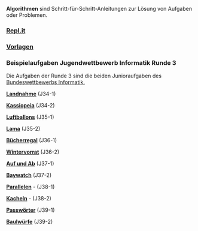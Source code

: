 **Algorithmen** sind Schritt-für-Schritt-Anleitungen zur Lösung von Aufgaben oder Problemen.

### [Repl.it](https://replit.com/~)

### [Vorlagen](Vorlagen/vorlagen.md)

### Beispielaufgaben Jugendwettbewerb Informatik Runde 3

Die Aufgaben der Runde 3 sind die beiden Junioraufgaben des [Bundeswettbewerbs Informatik.](https://bwinf.de/bundeswettbewerb/)

**[Landnahme](./landnahme/landnahme.md)** (J34-1)

**[Kassiopeia](./kassiopeia/kassiopeia.md)** (J34-2)

**[Luftballons](./luftballons/luftballons.md)** (J35-1)

**[Lama](./lama/lama.md)** (J35-2)

**[Bücherregal](./buecherregal/buecherregal.md)** (J36-1)

**[Wintervorrat](./wintervorrat/wintervorrat.md)** (J36-2)

**[Auf und Ab](./auf_und_ab/auf_und_ab.md)** (J37-1)

**[Baywatch](./baywatch/baywatch.md)** (J37-2)

**[Parallelen](./parallelen/parallelen.md)** - (J38-1)

**[Kacheln](./kacheln/kacheln.md)** - (J38-2)

**[Passwörter](./passwoerter/passwoerter.md)** (J39-1)

**[Baulwürfe](./baulwuerfe/baulwuerfe.md)** (J39-2)
